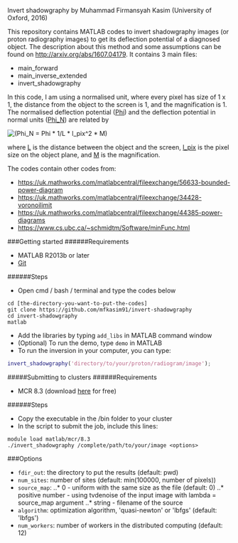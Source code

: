 Invert shadowgraphy by Muhammad Firmansyah Kasim (University of Oxford, 2016)

This repository contains MATLAB codes to invert shadowgraphy images (or proton radiography images) to get its deflection potential of a diagnosed object.
The description about this method and some assumptions can be found on http://arxiv.org/abs/1607.04179.
It contains 3 main files:
* main_forward
* main_inverse_extended
* invert_shadowgraphy

In this code, I am using a normalised unit, where every pixel has size of 1 x 1, the distance from the object to the screen is 1, and the magnification is 1.
The normalised deflection potential ([Phi](http://sp.mfkasim.com/assets/other/invert-shadowgraphy/phi.png)) and the deflection potential in normal units 
([Phi_N](http://sp.mfkasim.com/assets/other/invert-shadowgraphy/phiN.png)) are related by

![(Phi_N = Phi * 1/L * l_pix^2 * M)](http://sp.mfkasim.com/assets/other/invert-shadowgraphy/main-equation.png)

where [L](http://sp.mfkasim.com/assets/other/invert-shadowgraphy/L.png) is the distance between the object and the screen,
[l_pix](http://sp.mfkasim.com/assets/other/invert-shadowgraphy/lpix.png) is the pixel size on the object plane, and 
[M](http://sp.mfkasim.com/assets/other/invert-shadowgraphy/M.png) is the magnification.

The codes contain other codes from:
* https://uk.mathworks.com/matlabcentral/fileexchange/56633-bounded-power-diagram
* https://uk.mathworks.com/matlabcentral/fileexchange/34428-voronoilimit
* https://uk.mathworks.com/matlabcentral/fileexchange/44385-power-diagrams
* https://www.cs.ubc.ca/~schmidtm/Software/minFunc.html

###Getting started
######Requirements
* MATLAB R2013b or later
* [Git](https://desktop.github.com/)

######Steps
* Open cmd / bash / terminal and type the codes below

```
cd [the-directory-you-want-to-put-the-codes]
git clone https://github.com/mfkasim91/invert-shadowgraphy
cd invert-shadowgraphy
matlab
```

* Add the libraries by typing `add_libs` in MATLAB command window
* (Optional) To run the demo, type `demo` in MATLAB
* To run the inversion in your computer, you can type:

```matlab
invert_shadowgraphy('directory/to/your/proton/radiogram/image');
```

#####Submitting to clusters
######Requirements
* MCR 8.3 (download [here](https://uk.mathworks.com/products/compiler/mcr.html) for free)

######Steps
* Copy the executable in the /bin folder to your cluster
* In the script to submit the job, include this lines:

```
module load matlab/mcr/8.3
./invert_shadowgraphy /complete/path/to/your/image <options>
```

###Options
* `fdir_out`: the directory to put the results (default: pwd)
* `num_sites`: number of sites (default: min(100000, number of pixels))
* `source_map`:
..* 0 - uniform with the same size as the file (default: 0)
..* positive number - using tvdenoise of the input image with lambda = source_map argument
..* string - filename of the source
* `algorithm`: optimization algorithm, 'quasi-newton' or 'lbfgs' (default: 'lbfgs')
* `num_workers`: number of workers in the distributed computing (default: 12)
